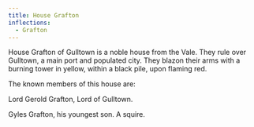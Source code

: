 ```yaml
---
title: House Grafton
inflections:
  - Grafton
---
```


House Grafton of Gulltown is a noble house from the Vale. They rule over Gulltown, a main port and populated city. They blazon their arms with a burning tower in yellow, within a black pile, upon flaming red.

The known members of this house are:

Lord Gerold Grafton, Lord of Gulltown.

Gyles Grafton, his youngest son. A squire.


